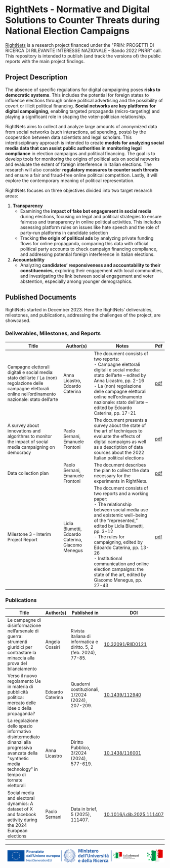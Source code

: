# RightNets - Normative and Digital Solutions to Counter Threats during National Election Campaigns

[RightNets](http://rightnets.unimc.it/the-project/) is a research project financed under the "PRIN: PROGETTI DI RICERCA DI RILEVANTE INTERESSE NAZIONALE – Bando 2022 PNRR" call. This repository is intended to publish (and track the versions of) the public reports with the main project findings.

## Project Description

The absence of specific regulations for digital campaigning poses **risks to democratic systems**. This includes the potential for foreign states to influence elections through online political advertising and the possibility of covert or illicit political financing. **Social networks are key platforms for digital campaigning**, enabling targeted propaganda (micro-targeting) and playing a significant role in shaping the voter-politician relationship.

RightNets aims to collect and analyze large amounts of anonymized data from social networks (such interactions, ad spending, posts) by the cooperation between data scientists and legal scholars. This interdisciplinary approach is intended to create **models for analyzing social media data that can assist public authorities in monitoring legal compliance**  in election campaigns and political financing. The goal is to develop tools for monitoring the origins of political ads on social networks and evaluate the extent of foreign interference in Italian elections. The research will also consider **regulatory measures to counter such threats** and ensure a fair and fraud-free online political competition. Lastly, it will explore the contemporary meaning of political representation.

RightNets focuses on three objectives divided into two target research areas:

1. **Transparency**
   - Examining the **impact of fake bot engagement in social media** during elections, focusing on legal and political strategies to ensure fairness and transparency in online political activities. This includes assessing platform rules on issues like hate speech and the role of party-run platforms in candidate selection
   - Tracking **the origin of political ads** by analyzing private funding flows for online propaganda, comparing this data with official political party accounts to check campaign financing compliance, and addressing potential foreign interference in Italian elections.
2. **Accountability**
   - Analyzing **candidates’ responsiveness and accountability to their constituencies**, exploring their engagement with local communities, and investigating the link between social engagement and voter abstention, especially among younger demographics.

## Published Documents

RightNets started in December 2023. Here the RightNets’ deliverables, milestones, and publications, addressing the challenges of the project, are showcased.

### Deliverables, Milestones, and Reports

| **Title**                                                                                                                                                        | **Author(s)**                     | **Notes**                                                                                                                                                                                                                                                                                      | **Pdf**                   |
|------------------------------------------------------------------------------------------------------------------------------------------------------------------|-----------------------------------|------------------------------------------------------------------------------------------------------------------------------------------------------------------------------------------------------------------------------------------------------------------------------------------------|---------------------------|
| Campagne elettorali digitali e social media: stato dell’arte / La (non) regolazione delle campagne elettorali online nell’ordinamento nazionale: stato dell’arte | Anna Licastro, Edoardo Caterina   | The document consists of two reports: <br>- Campagne elettorali digitali e social media: stato dell’arte – edited by Anna Licastro, pp. 2-16 <br>- La (non) regolazione delle campagne elettorali online nell’ordinamento nazionale: stato dell’arte – edited by Edoardo Caterina, pp. 17-21 | [pdf](reports/R-001.pdf) |
| A survey about innovations and algorithms to monitor the impact of social media campaigning on democracy                                                         | Paolo Sernani, Emanuele Frontoni  | The document presents a survey about the state of the art of techniques to evaluate the effects of digital campaigns as well as a description of data sources about the 2022 Italian political elections |[pdf](reports/R-002.pdf) |
| Data collection plan                                                         | Paolo Sernani, Emanuele Frontoni  | The document describes the plan to collect the data necessary for the experiments in RightNets. |[pdf](reports/R-003.pdf) |
| Milestone 3 – Interim Project Report                                                         | Lidia Blumetti, Edoardo Caterina, Giacomo Menegus  | The document consists of two reports and a working paper: <br>- The relationship between social media use and epistemic well-being of the “represented,” edited by Lidia Blumetti, pp. 3-12  <br>- The rules for campaigning, edited by Edoardo Caterina, pp. 13-26 <br>- Institutional communication and online election campaigns: the state of the art, edited by Giacomo Menegus, pp. 27-43 |[pdf](reports/R-004.pdf) |

### Publications

| **Title**                                                                                                                            | **Author(s)**    | **Published in**                                                    | DOI                                                    | **Pdf**                             | **Bibtex**                                    |
|--------------------------------------------------------------------------------------------------------------------------------------|------------------|---------------------------------------------------------------------|--------------------------------------------------------|-------------------------------------|-----------------------------------------------|
| Le campagne di disinformazione nell’arsenale di guerra: strumenti giuridici per contrastare la minaccia alla prova del bilanciamento | Angela Cossiri   | Rivista italiana di informatica e diritto. 5, 2 (feb. 2024), 77-85. | [10.32091/RIID0121](https://doi.org/10.32091/RIID0121) | [pdf](publications/Cossiri2024.pdf) | [bibtex](publications/bibtex/Cossiri2024.bib) |
| Verso il nuovo regolamento Ue in materia di pubblicità politica: mercato delle idee o della propaganda? | Edoardo Caterina   | Quaderni costituzionali, 1/2024 (2024), 207-209. | [10.1439/112940](https://doi.org/10.1439/112940) | [pdf](https://www.rivisteweb.it/doi/10.1439/112940) | [bibtex](publications/bibtex/Caterina2024.bib) |
| La regolazione dello spazio informativo disintermediato dinanzi alla progressiva avanzata della "synthetic media technology" in tempo di tornate elettorali | Anna Licastro   | Diritto Pubblico, 3/2024 (2024), 577-619. | [10.1438/116001](https://doi.org/10.1438/116001) | [pdf](https://www.rivisteweb.it/doi/10.1438/116001) | [bibtex](publications/bibtex/Licastro2024.bib) |
| Social media and electoral dynamics: A dataset of X and facebook activity during the 2024 European elections | Paolo Sernani   | Data in brief, 5 (2025), 111407. | [10.1016/j.dib.2025.111407](https://doi.org/10.1016/j.dib.2025.111407) | [pdf](https://www.sciencedirect.com/science/article/pii/S2352340925001398) | [bibtex](publications/bibtex/Sernani2025.bib) |
---

<p align="center">
	<img src="images/signature.png" alt="PRIN logos">
</p>